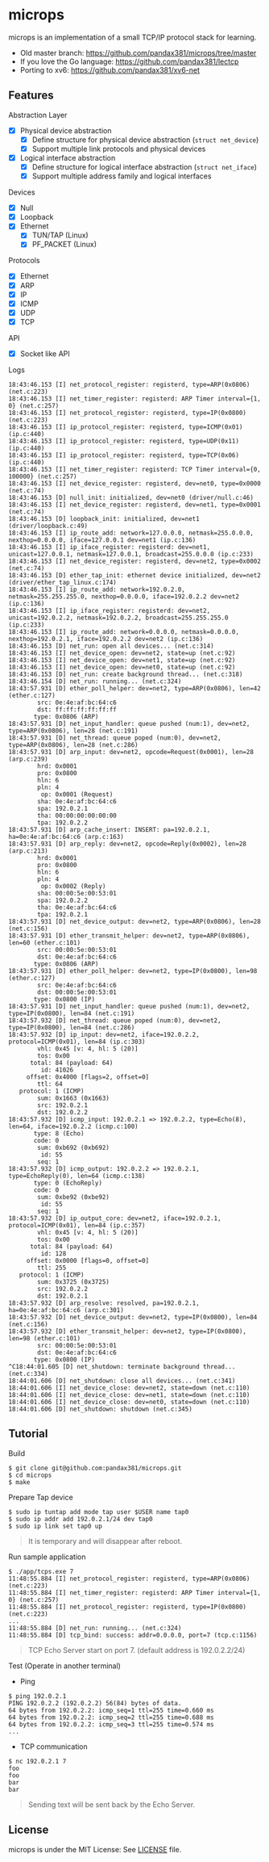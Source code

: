microps
=======

microps is an implementation of a small TCP/IP protocol stack for learning.

+ Old master branch: https://github.com/pandax381/microps/tree/master
+ If you love the Go language: https://github.com/pandax381/lectcp
+ Porting to xv6: https://github.com/pandax381/xv6-net


## Features

Abstraction Layer

- [x] Physical device abstraction
  - [x] Define structure for physical device abstraction (`struct net_device`)
  - [x] Support multiple link protocols and physical devices
- [x] Logical interface abstraction
  - [x] Define structure for logical interface abstraction (`struct net_iface`)
  - [x] Support multiple address family and logical interfaces

Devices

- [x] Null
- [x] Loopback
- [x] Ethernet
  - [x] TUN/TAP (Linux)
  - [x] PF_PACKET (Linux)

Protocols

- [x] Ethernet
- [x] ARP
- [x] IP
- [x] ICMP
- [x] UDP
- [x] TCP

API

- [x] Socket like API

Logs

```
18:43:46.153 [I] net_protocol_register: registerd, type=ARP(0x0806) (net.c:223)
18:43:46.153 [I] net_timer_register: registerd: ARP Timer interval={1, 0} (net.c:257)
18:43:46.153 [I] net_protocol_register: registerd, type=IP(0x0800) (net.c:223)
18:43:46.153 [I] ip_protocol_register: registerd, type=ICMP(0x01) (ip.c:440)
18:43:46.153 [I] ip_protocol_register: registerd, type=UDP(0x11) (ip.c:440)
18:43:46.153 [I] ip_protocol_register: registerd, type=TCP(0x06) (ip.c:440)
18:43:46.153 [I] net_timer_register: registerd: TCP Timer interval={0, 100000} (net.c:257)
18:43:46.153 [I] net_device_register: registerd, dev=net0, type=0x0000 (net.c:74)
18:43:46.153 [D] null_init: initialized, dev=net0 (driver/null.c:46)
18:43:46.153 [I] net_device_register: registerd, dev=net1, type=0x0001 (net.c:74)
18:43:46.153 [D] loopback_init: initialized, dev=net1 (driver/loopback.c:49)
18:43:46.153 [I] ip_route_add: network=127.0.0.0, netmask=255.0.0.0, nexthop=0.0.0.0, iface=127.0.0.1 dev=net1 (ip.c:136)
18:43:46.153 [I] ip_iface_register: registerd: dev=net1, unicast=127.0.0.1, netmask=127.0.0.1, broadcast=255.0.0.0 (ip.c:233)
18:43:46.153 [I] net_device_register: registerd, dev=net2, type=0x0002 (net.c:74)
18:43:46.153 [D] ether_tap_init: ethernet device initialized, dev=net2 (driver/ether_tap_linux.c:174)
18:43:46.153 [I] ip_route_add: network=192.0.2.0, netmask=255.255.255.0, nexthop=0.0.0.0, iface=192.0.2.2 dev=net2 (ip.c:136)
18:43:46.153 [I] ip_iface_register: registerd: dev=net2, unicast=192.0.2.2, netmask=192.0.2.2, broadcast=255.255.255.0 (ip.c:233)
18:43:46.153 [I] ip_route_add: network=0.0.0.0, netmask=0.0.0.0, nexthop=192.0.2.1, iface=192.0.2.2 dev=net2 (ip.c:136)
18:43:46.153 [D] net_run: open all devices... (net.c:314)
18:43:46.153 [I] net_device_open: dev=net2, state=up (net.c:92)
18:43:46.153 [I] net_device_open: dev=net1, state=up (net.c:92)
18:43:46.153 [I] net_device_open: dev=net0, state=up (net.c:92)
18:43:46.153 [D] net_run: create background thread... (net.c:318)
18:43:46.154 [D] net_run: running... (net.c:324)
18:43:57.931 [D] ether_poll_helper: dev=net2, type=ARP(0x0806), len=42 (ether.c:127)
        src: 0e:4e:af:bc:64:c6
        dst: ff:ff:ff:ff:ff:ff
       type: 0x0806 (ARP)
18:43:57.931 [D] net_input_handler: queue pushed (num:1), dev=net2, type=ARP(0x0806), len=28 (net.c:191)
18:43:57.931 [D] net_thread: queue poped (num:0), dev=net2, type=ARP(0x0806), len=28 (net.c:286)
18:43:57.931 [D] arp_input: dev=net2, opcode=Request(0x0001), len=28 (arp.c:239)
        hrd: 0x0001
        pro: 0x0800
        hln: 6
        pln: 4
         op: 0x0001 (Request)
        sha: 0e:4e:af:bc:64:c6
        spa: 192.0.2.1
        tha: 00:00:00:00:00:00
        tpa: 192.0.2.2
18:43:57.931 [D] arp_cache_insert: INSERT: pa=192.0.2.1, ha=0e:4e:af:bc:64:c6 (arp.c:163)
18:43:57.931 [D] arp_reply: dev=net2, opcode=Reply(0x0002), len=28 (arp.c:213)
        hrd: 0x0001
        pro: 0x0800
        hln: 6
        pln: 4
         op: 0x0002 (Reply)
        sha: 00:00:5e:00:53:01
        spa: 192.0.2.2
        tha: 0e:4e:af:bc:64:c6
        tpa: 192.0.2.1
18:43:57.931 [D] net_device_output: dev=net2, type=ARP(0x0806), len=28 (net.c:156)
18:43:57.931 [D] ether_transmit_helper: dev=net2, type=ARP(0x0806), len=60 (ether.c:101)
        src: 00:00:5e:00:53:01
        dst: 0e:4e:af:bc:64:c6
       type: 0x0806 (ARP)
18:43:57.931 [D] ether_poll_helper: dev=net2, type=IP(0x0800), len=98 (ether.c:127)
        src: 0e:4e:af:bc:64:c6
        dst: 00:00:5e:00:53:01
       type: 0x0800 (IP)
18:43:57.931 [D] net_input_handler: queue pushed (num:1), dev=net2, type=IP(0x0800), len=84 (net.c:191)
18:43:57.932 [D] net_thread: queue poped (num:0), dev=net2, type=IP(0x0800), len=84 (net.c:286)
18:43:57.932 [D] ip_input: dev=net2, iface=192.0.2.2, protocol=ICMP(0x01), len=84 (ip.c:303)
        vhl: 0x45 [v: 4, hl: 5 (20)]
        tos: 0x00
      total: 84 (payload: 64)
         id: 41026
     offset: 0x4000 [flags=2, offset=0]
        ttl: 64
   protocol: 1 (ICMP)
        sum: 0x1663 (0x1663)
        src: 192.0.2.1
        dst: 192.0.2.2
18:43:57.932 [D] icmp_input: 192.0.2.1 => 192.0.2.2, type=Echo(8), len=64, iface=192.0.2.2 (icmp.c:100)
       type: 8 (Echo)
       code: 0
        sum: 0xb692 (0xb692)
         id: 55
        seq: 1
18:43:57.932 [D] icmp_output: 192.0.2.2 => 192.0.2.1, type=EchoReply(0), len=64 (icmp.c:138)
       type: 0 (EchoReply)
       code: 0
        sum: 0xbe92 (0xbe92)
         id: 55
        seq: 1
18:43:57.932 [D] ip_output_core: dev=net2, iface=192.0.2.1, protocol=ICMP(0x01), len=84 (ip.c:357)
        vhl: 0x45 [v: 4, hl: 5 (20)]
        tos: 0x00
      total: 84 (payload: 64)
         id: 128
     offset: 0x0000 [flags=0, offset=0]
        ttl: 255
   protocol: 1 (ICMP)
        sum: 0x3725 (0x3725)
        src: 192.0.2.2
        dst: 192.0.2.1
18:43:57.932 [D] arp_resolve: resolved, pa=192.0.2.1, ha=0e:4e:af:bc:64:c6 (arp.c:301)
18:43:57.932 [D] net_device_output: dev=net2, type=IP(0x0800), len=84 (net.c:156)
18:43:57.932 [D] ether_transmit_helper: dev=net2, type=IP(0x0800), len=98 (ether.c:101)
        src: 00:00:5e:00:53:01
        dst: 0e:4e:af:bc:64:c6
       type: 0x0800 (IP)
^C18:44:01.605 [D] net_shutdown: terminate background thread... (net.c:334)
18:44:01.606 [D] net_shutdown: close all devices... (net.c:341)
18:44:01.606 [I] net_device_close: dev=net2, state=down (net.c:110)
18:44:01.606 [I] net_device_close: dev=net1, state=down (net.c:110)
18:44:01.606 [I] net_device_close: dev=net0, state=down (net.c:110)
18:44:01.606 [D] net_shutdown: shutdown (net.c:345)
```

## Tutorial

Build

```
$ git clone git@github.com:pandax381/microps.git
$ cd microps
$ make
```

Prepare Tap device

```
$ sudo ip tuntap add mode tap user $USER name tap0
$ sudo ip addr add 192.0.2.1/24 dev tap0
$ sudo ip link set tap0 up
```

> It is temporary and will disappear after reboot.

Run sample application

```
$ ./app/tcps.exe 7
11:48:55.884 [I] net_protocol_register: registerd, type=ARP(0x0806) (net.c:223)
11:48:55.884 [I] net_timer_register: registerd: ARP Timer interval={1, 0} (net.c:257)
11:48:55.884 [I] net_protocol_register: registerd, type=IP(0x0800) (net.c:223)
...
11:48:55.884 [D] net_run: running... (net.c:324)
11:48:55.884 [D] tcp_bind: success: addr=0.0.0.0, port=7 (tcp.c:1156)
```

> TCP Echo Server start on port 7. (default address is 192.0.2.2/24)

Test (Operate in another terminal)

+ Ping

```
$ ping 192.0.2.1
PING 192.0.2.2 (192.0.2.2) 56(84) bytes of data.
64 bytes from 192.0.2.2: icmp_seq=1 ttl=255 time=0.660 ms
64 bytes from 192.0.2.2: icmp_seq=2 ttl=255 time=0.688 ms
64 bytes from 192.0.2.2: icmp_seq=3 ttl=255 time=0.574 ms
...
```

+ TCP communication
```
$ nc 192.0.2.1 7
foo
foo
bar
bar
```

> Sending text will be sent back by the Echo Server.


### 

## License

microps is under the MIT License: See [LICENSE](./LICENSE) file.
